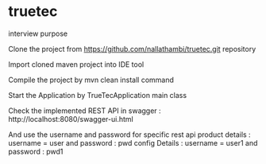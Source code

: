 # truetec
interview purpose 

Clone the project from https://github.com/nallathambi/truetec.git repository

Import cloned maven project into IDE tool

Compile the project by mvn clean install command 

Start the Application by TrueTecApplication main class

Check the implemented REST API in swagger : http://localhost:8080/swagger-ui.html

And use the username and password for specific rest api 
    product details  : username = user and password : pwd
    config Details  : username = user1 and password : pwd1
   
